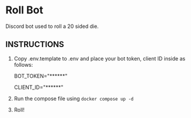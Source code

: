 # Roll Bot

Discord bot used to roll a 20 sided die.

## INSTRUCTIONS

1. Copy .env.template to .env and place your bot token, client ID inside as follows:

    BOT_TOKEN="******"

    CLIENT_ID="******"

2. Run the compose file using `docker compose up -d`

3. Roll!
